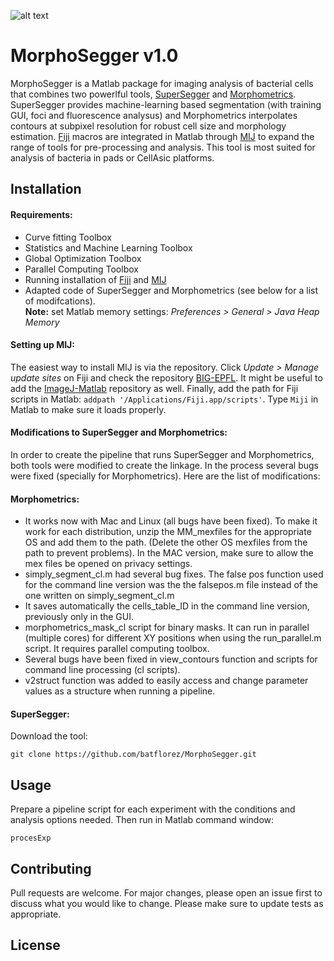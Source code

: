 ![alt text](https://github.com/batflorez/MorphoSegger_v1/blob/master/Morphometrics_v2/Morphometrics_GUI/morphometrics_v2_icon.JPG?raw=true) 

# MorphoSegger v1.0

MorphoSegger is a Matlab package for imaging analysis of bacterial cells that combines two powerlful tools, [SuperSegger](https://github.com/wiggins-lab/SuperSegger/wiki) and [Morphometrics](https://simtk.org/projects/morphometrics). SuperSegger provides machine-learning based segmentation (with training GUI, foci and fluorescence analysus) and Morphometrics interpolates contours at subpixel resolution for robust cell size and morphology estimation. [Fiji](https://fiji.sc/) macros are integrated in Matlab through [MIJ](http://bigwww.epfl.ch/sage/soft/mij/) to expand the range of tools for pre-processing and analysis. This tool is most suited for analysis of bacteria in pads or CellAsic platforms. 

## Installation

#### Requirements:
  
  * Curve fitting Toolbox  
  * Statistics and Machine Learning Toolbox  
  * Global Optimization Toolbox  
  * Parallel Computing Toolbox  
  * Running installation of [Fiji](https://fiji.sc/) and [MIJ](http://bigwww.epfl.ch/sage/soft/mij/)  
  * Adapted code of SuperSegger and Morphometrics (see below for a list of modifcations).  
**Note:** set Matlab memory settings: *Preferences > General > Java Heap Memory* 


#### Setting up MIJ:
The easiest way to install MIJ is via the repository. Click *Update > Manage update sites* on Fiji and check the repository [BIG-EPFL](https://sites.imagej.net/BIG-EPFL/). It might be useful to add the [ImageJ-Matlab](https://sites.imagej.net/MATLAB/) repository as well. Finally, add the path for Fiji scripts in Matlab: `addpath '/Applications/Fiji.app/scripts'`. Type `Miji` in Matlab to make sure it loads properly.
  
#### Modifications to SuperSegger and Morphometrics:

In order to create the pipeline that runs SuperSegger and Morphometrics, both tools were modified to create the linkage. In the process several bugs were fixed (specially for Morphometrics). Here are the list of modifications:

#### Morphometrics:

- It works now with Mac and Linux (all bugs have been fixed). To make it work for each distribution, unzip the MM_mexfiles for the appropriate OS and add them to the path. (Delete the other OS mexfiles from the path to prevent problems). In the MAC version, make sure to allow the mex files be opened on privacy settings.
- simply_segment_cl.m had several bug fixes. The false pos function used for the command line version was the the falsepos.m file instead of the one written on simply_segment_cl.m
- It saves automatically the cells_table_ID in the command line version, previously only in the GUI.
- morphometrics_mask_cl script for binary masks. It can run in parallel (multiple cores) for different XY positions when using the run_parallel.m script. It requires parallel computing toolbox.
- Several bugs have been fixed in view_contours function and scripts for command line processing (cl scripts).
- v2struct function was added to easily access and change parameter values as a structure when running a pipeline.

#### SuperSegger:






Download the tool:

```
git clone https://github.com/batflorez/MorphoSegger.git
```

## Usage

Prepare a pipeline script for each experiment with the conditions and analysis options needed. Then run in Matlab command window:
```
procesExp
```

## Contributing
Pull requests are welcome. For major changes, please open an issue first to discuss what you would like to change.
Please make sure to update tests as appropriate.

## License